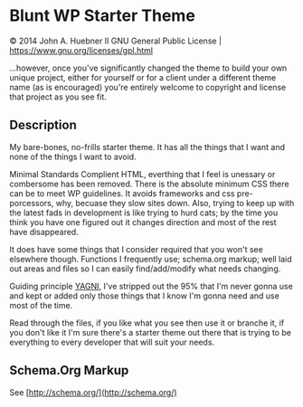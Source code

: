 Blunt WP Starter Theme
======================

© 2014 John A. Huebner II
GNU General Public License | https://www.gnu.org/licenses/gpl.html

...however, once you've significantly changed the theme to build your own unique project, either for yourself or for a client under a different theme name (as is encouraged) you're entirely welcome to copyright and license that project as you see fit.

Description
-----------

My bare-bones, no-frills starter theme. It has all the things that I want and none of the things I want to avoid.

Minimal Standards Complient HTML, everthing that I feel is unessary or combersome has been removed. There is the absolute minimum CSS there can be to meet WP guidelines. It avoids frameworks and css pre-porcessors, why, becuase they slow sites down. Also, trying to keep up with the latest fads in development is like trying to hurd cats; by the time you think you have one figured out it changes direction and most of the rest have disappeared.

It does have some things that I consider required that you won't see elsewhere though. Functions I frequently use; schema.org markup; well laid out areas and files so I can easily find/add/modify what needs changing.

Guiding principle [YAGNI](http://en.wikipedia.org/wiki/You_aren%27t_gonna_need_it), I've stripped out the 95% that I'm never gonna use and kept or added only those things that I know I'm gonna need and use most of the time.

Read through the files, if you like what you see then use it or branche it, if you don't like it I'm sure there's a starter theme out there that is trying to be everything to every developer that will suit your needs.


Schema.Org Markup
-----------------

See [http://schema.org/](http://schema.org/)
